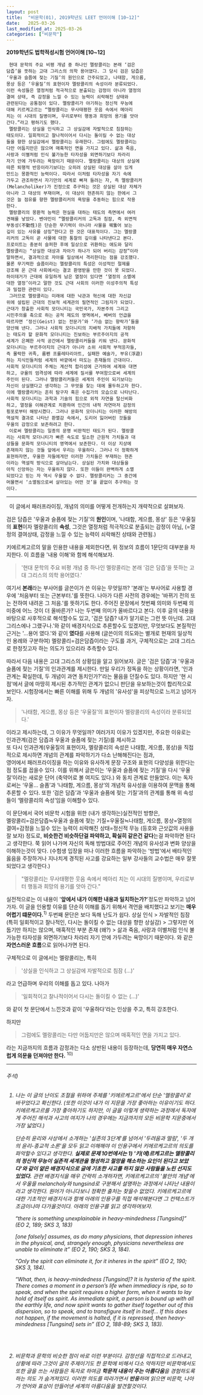 ```yaml
---
layout: post
title:  "비문학(01), 2019학년도 LEET 언어이해 [10~12]"
date:   2025-03-26
last_modified_at: 2025-03-26
categories: ["비문학"]
---
```


**2019학년도 법학적성시험 언어이해 [10~12]**

<pre>
<code>&nbsp;현대 문학의 주요 비평 개념 중 하나인 멜랑콜리는 본래 ‘검은
담즙’을 뜻하는 고대 그리스의 의학 용어였다. 그 당시 검은 담즙은
‘우울과 슬픔에 젖는 기질’의 원인으로 간주되었고, 나태함, 게으름,
몽상 등은 ‘우울질’의 표현이자 멜랑콜리의 속성이라 분류되었다.
이런 속성들은 열정처럼 적극적으로 분출되는 감정이 아니라 열정의
결여 상태, 즉 감정을 느낄 수 있는 능력이 쇠락해진 상태와
관련된다는 공통점이 있다. 멜랑콜리가 야기하는 정신적 무능에
대해 키르케고르는 “멜랑콜리는 무사태평한 웃음 속에서 메아리
치는 이 시대의 질병이며, 우리로부터 행동과 희망의 용기를 앗아
간다.”라고 평하기도 했다.
&nbsp;멜랑콜리는 상실을 인식하고 그 상실감에 자발적으로 침잠하는
태도이다. 일회적이고 찰나적이어서 다시는 돌이킬 수 없는 대상
들을 향한 상실감에서 멜랑콜리는 유래한다. 그럼에도 멜랑콜리는
다만 어둡지만은 않으며 매혹적인 면을 가지고 있다. 삶과 죽음,
사랑과 이별처럼 인식 불가능한 타자성을 외면하기보다 차라리
자기 안에 가두려는 욕망이기 때문이다. 멜랑콜리는 대상의 상실에
따른 퇴행적 반응이라기보다는 오히려 상실된 대상을 살아 있게
만드는 몽환적인 능력이다. 따라서 이처럼 타자성을 자기 속에
가두고 관조하면서 자기만의 세계로 빠져 들려는 자, 즉 멜랑콜리커
(Melancholiker)가 진정으로 추구하는 것은 상실된 대상 자체가
아니라 그 대상의 부재이며, 이 대상이 현존하지 않는 한에서 그
것은 늘 점유를 향한 멜랑콜리커의 욕망을 추동하는 힘으로 작용
한다.
&nbsp;멜랑콜리의 몽환적 능력은 현실을 대하는 태도의 측면에서 여러
견해를 낳았다. 벤야민이 “멜랑콜리커의 고독과 침잠, 즉 외면적
부동성(不動性)은 단순한 무기력이 아니라 사물을 꿰뚫어 보는
깊이 있는 사유를 상징”한다고 한 것은 대표적이다. 그는 멜랑콜
리커의 고독이 곧 사물에 대한 통찰의 깊이를 나타낸다고 본다.
프로이트는 충분히 슬퍼한 후에 일상으로 귀환하는 애도와 달리
멜랑콜리는 “상실한 대상과 자아가 하나가 되어 버리는 감정”이라
말하면서, 결과적으로 자아를 일상에서 격리한다는 점을 강조했다.
물론 무기력한 슬픔이라는 멜랑콜리의 특성은 이성적인 절제를
강조해 온 근대 사회에서는 결코 환영받을 만한 것이 못 되었다.
하이데거가 근대에 유일하게 남은 열정이 있다면 ‘열정의 소멸에
대한 열정’이라고 말한 것도 근대 사회의 이러한 이성주의적 특성
과 밀접한 관련이 있다.
&nbsp;그러므로 멜랑콜리는 미래에 대한 낙관과 혁신에 대한 자신감
위에 설립된 근대의 진보적 세계관의 필연적인 그림자가 되었다.
근대가 창출한 사회적 모더니티는 국민국가, 자본주의 그리고
시민주의를 축으로 하는 공적 제도의 영역에서, 베버의 언급을
따르자면 ‘정신(Geist) 없는 전문가’와 ‘가슴 없는 향락가’들을
양산해 낸다. 그러나 사회적 모더니티의 지배적 가치들에 저항하
는 태도라 할 문화적 모더니티는 진보하는 부르주아지의 공적
세계가 은폐한 사적 공간에서 멜랑콜리커들을 키워 낸다. 문화적
모더니티는 부르주아지의 근대가 아니라 소위 사회적 부적응자들,
즉 몰락한 귀족, 룸펜 프롤레타리아트, 실패한 예술가, 부유(浮遊)
하는 지식인들처럼 세계의 바깥에서 떠도는 존재들의 근대이다.
사회적 모더니티의 주체는 계산적 합리성에 근거하여 세계와 대면
하고, 규율의 엄격성에 따라 세계에 질서를 부여함으로써 세계의
주인이 된다. 그러나 멜랑콜리커들은 세계의 주인이 되기보다는
자신이 상실했다고 생각하는 그 무엇을 찾는 데에 몰두하고자 한다.
이에 멜랑콜리커는 흔히 탐구자 혹은 수집가의 모습으로 나타난다.
사회적 모더니티는 과학과 기술의 힘으로 외적 자연을 탈신비화
하고, 열정을 이해관계로 치환하여 인간의 내적 자연마저 감정의
횡포로부터 해방시켰다. 그러나 문화적 모더니티는 이러한 해방의
역설적 결과로 나타난 환멸감 속에서, 도리어 잃어버린 것들을
우울의 감정으로 보존하려고 한다.
&nbsp;이로써 멜랑콜리는 일종의 문명 비판적인 태도가 된다. 멜랑콜
리는 사회적 모더니티가 빠른 속도로 일소한 근원적 가치들과 대
상들을 문화적 모더니티의 영역에서 보존한다. 더 이상 지상에
존재하지 않는 것들 앞에서 우리는 우울하다. 그러나 더 정확하게
표현하자면, 우울한 자들에게만 이러한 가치들은 부재하는 현존
이라는 역설적 방식으로 살아남는다. 상실된 가치와 대상들을
아직 신앙하는 자는 우울하지 않다. 또한 이들이 완벽하게 소멸
되었다고 믿는 자 역시 우울할 수 없다. 멜랑콜리커는 그 중간에
머물면서 ‘소멸됨으로써 살아있는 어떤 것’을 끝없이 추구하는 것
이다.</code> 
</pre>


---
&nbsp; 이 글에서 패러프라이징, 개념의 의미를 어떻게 전개하는지 개략적으로 살펴보자.<br>


검은 담즙은 '우울과 슬픔에 젖는 기질'의 **원인**이며, '나태함, 게으름, 몽상' 등은 '우울질의 **표현**이자
멜랑콜리의 **속성**, 그것은 열정처럼 적극적으로 분출되는 감정이 아님,
(=열정의 결여상태, 감정을 느낄 수 있는 능력이 쇠락해진 상태와 관련됨.)<br>

키에르케고르의 말을 인용한 내용을 제외한다면, 위 정보의 흐름이 1문단의 대부분을 차지한다. 이 흐름을 '내용 이해'와 함께 해석해보자.<br>

> '현대 문학의 주요 비평 개념 중 하나인 멜랑콜리는 본래 ‘검은 담즙’을 뜻하는 고대 그리스의 의학 용어였다.'

여기서 **본래**라는 부사어를 글쓴이가 쓴 이유는 무엇일까? 
'본래'는 부사어로 사용할 경우에 '처음부터 또는 근본부터.'를 뜻한다. 나아가 다른 사전의 경우에는 '바뀌기 전의 또는 전하여 내려온 그 처음.'를 뜻하기도 한다. 주어진 문장에서 첫번째 의미와 두번째 의미중에 어느 것이 더 올바른가? 나는 두번째 의미가 올바르다고 본다. 이후 글의 내용을 바탕으로 사후적으로 해석할수도 있고, '검은 담즙? 내가 알기로는 그런 뜻 아닌데. 고대 그리스에나 그랬구나.'와 같이 배경지식으로 추론할수도 있겠지만, 무엇보다도 본질적인 근거는 '...용어 였다.'와 같이 **였다**를 사용해 (글쓴이의 의도와는 별개로 현재의 일상적인 용례와 구분하여) 멜랑콜리=검은담즙이라는 구도를 과거, 구체적으로는 고대 그리스로 한정짓고자 하는 의도가 있으리라 추측할수 있다.<br>

따라서 다음 내용은 고대 그리스의 상황임을 알고 읽어보자. 글은 '검은 담즙'과 '우울과 슬픔에 젖는 기질'의 인과관계를 제시한다. 만일 우리가 정독을 하는 상황이라면, '인과관계는 확실한데, 두 개념이 과연 동치인가?'라는 물음을 던질수도 있다. 하지만 '현 시점'에서 글에 마땅히 제시된 추가적인 관계가 없으니 판단을 유보하는것이 합리적으로 보인다. 시험장에서는 빠른 이해를 위해 두 개념의 '유사성'을 피상적으로 느끼고 넘어가자.<br>

> '나태함, 게으름, 몽상 등은 ‘우울질’의 표현이자 멜랑콜리의 속성이라 분류되었다.'

이라고 제시하는데, 그 이유가 무엇일까? 여러가지 이유가 있겠지만, 주요한 이유로는 인과관계(검은 담즙과 우울과 슬픔에 젖는 기질)를 제시하고<br>
또 다시 인과관계(우울질의 표현이자, 멜랑콜리의 속성은 나태함, 게으름, 몽상)을 직접적으로 제시하면 개념의 관계를 파악하기가 다소 난해해진다는 점과, <br>
영어에서 패러프라이징을 하는 이유와 유사하게 문장 구조와 표현의 다양성을 위한다는 점 정도를 꼽을수 있다. 이를 위해서 글쓴이는 ‘우울과 슬픔에 젖는 기질’을 다시 ‘우울질’이라는 새로운 단어 (축약어로 볼 여지도 있다.) 와 동치 관계로 만들었다. 이는 독자로써는 ‘우울… 슬픔’과 ‘나태함, 게으름, 몽상’의 개념적 유사성을 이용하여 문맥을 통해 추론할 수 있다. 또한 ‘검은 담즙’과 ‘우울과 슬픔에 젖는 기질’과의 관계를 통해 위 속성들이 ‘멜랑콜리의 속성’임을 이해할수 있다.

이 문단에서 국어 비문학 시험을 위한 (내가 생각하는)실전적인 방향은,<br>
멜랑콜리=검은담즙≒우울과 슬픔에 젖는 기질=우울질≒나태함, 게으름, 몽상=열정의 결여=감정을 느낄수 있는 능력이 쇠락해진 상태=정신적 무능 (등호와 근삿값의 사용을 잘 보자)
정도로, **비슷한건 비슷하단걸 파악하고, 확실히 같은건 같다**는걸 파악하면 된다고 생각한다. 쭉 읽어 나가며 자신의 독해 방법대로 주어진 개념의 유사성과 변화 양상을 이해하는것이 맞다. (수험생 입장을 떠나 이러한 흐름을 파악하는 '방법'에서 배타적인 옳음을 주장하거나 지나치게 경직된 사고를 강요하는 일부 강사들의 교수법은 매우 잘못되었다고 생각한다.)

> "멜랑콜리는 무사태평한 웃음 속에서 메아리
치는 이 시대의 질병이며, 우리로부터 행동과 희망의 용기를 앗아
간다."

실전적으로는 이 내용이 '**앞에서 내가 이해한 내용과 일치하는가?**'정도만 파악하고 넘어가자.
이 글을 인용할 이유를 단순히 이해를 돕기 위해서 격언을 배치했다고 보기는 **매우 어렵기 떄문이다.**<sup>1)</sup>
 두번째 문단은 보다 독해 난도가 쉽다. 상실 인식 > 자발적인 침잠 (특히 일회적이고 찰나적인, 다시는 돌이킬 수 없는 대상을 향한 상실감) > 그렇지만 어둡기만 하지는 않으며, 매혹적인 부분 존재 (왜?) > 삶과 죽음, 사랑과 이별처럼 인식 불가능한 타자성을 외면하기보다 차라리 자기 안에 가두려는 욕망이기 때문이다. 와 같은 **자연스러운 흐름**으로 읽어나가면 된다.

구체적으로 이 글에서는 멜랑콜리는, 특히 
> '상실을 인식하고 그 상실감에 자발적으로 침잠 (...)'

라고 언급하며 우리의 이해를 돕고 있다. 나아가 
> '일회적이고 찰나적이어서 다시는 돌이킬 수 없는 (...)'

와 같이 첫 문단에서 느낀것과 같이 '우울하다'라는 인상을 주고, 특히 강조한다.

하지만 

> 그럼에도 멜랑콜리는 다만 어둡지만은 않으며 매혹적인 면을 가지고 있다.

라는 지금까지의 흐름과 감정과는 다소 상반된 내용이 등장하는데, **당연히 매우 자연스럽게 의문을 던져야만 한다.** <sup>10)</sup> 

---
<h6>
주석) <br><br>
  
  1)  나는 이 글의 난이도 조절을 위하여 주제를 '키에르케고르'에서 단순 '멜랑콜리'로 바꾸었다고 확신한다. (또한 이것이 내가 이 지문을        가장 좋아하는 이유이기도 하다. 키에르케고르를 가장 좋아하기도 하지만, 이 글을 이렇게 생략하는 과정에서 독자에게 주어진 해석과         사고의 여지가 나의 경우에는 지금까지의 모든 비문학 지문중에서 가장 넓었다.)<br>

      단순히 윤리와 사상에서 소개하는 '실존의 3단계'를 넘어서 '두려움과 떨림', '두 개의 윤리-종교적 소론'을 모두 읽고 이해해야
      이 인용구에서 키에르케고르의 의도를 파악할수 있다고 생각한다.
      **실제로 문제 10번에서는 1) '키(에)르케고르는 멜랑콜리의 정신적 무능이 실존적 세계관을 형성하고
      절망을 해소하는 요인이 된다고 보았다'와 같이 얕은 배경지식으로
      글에 기초한 사고를 하지 않은 사람들을 노린 선지도 있었다.**
      관련 배경지식을 매우 간략히 소개하자면, 키에르케고르의 '불안의 개념'에서 우울을
      melancholy와 tungsind로 구분해서 설명하는 과정에서 나타난 내용이라고 생각한다.
      원어가 아니다보니 정확한 출처는 찾을수 없었다. 키에르케고르에 대한 기초적인 배경지식과 함께 아래의 인용구를
      직접 해석해본다면 그 컨텍스트가 조금이나마 다가올것이다. 아래의 인용구를 읽고 생각하여보자. <br>

      “there is something unexplainable in heavy-mindedness [Tungsind]” (EO 2, 189; SKS 3, 183)<br>

      [one falsely] assumes, as do many physicians, that depression inheres in the physical, and, strangely enough,   physicians nevertheless are unable to eliminate it” (EO 2, 190; SKS 3, 184).<br>

     
      “Only the spirit can eliminate it, for it inheres in the spirit” (EO 2, 190; SKS 3, 184).<br>

      “What, then, is heavy-mindedness [Tungsind]? It is hysteria of the spirit. There comes a moment in a person’s life when immediacy is ripe, so to speak, and when the spirit requires a higher form, when it wants to lay hold of itself as spirit. As immediate spirit, a person is bound up with all the earthly life, and now spirit wants to gather itself together out of this dispersion, so to speak, and to transfigure itself in itself… If this does not happen, if the movement is halted, if it is repressed, then heavy-mindedness [Tungsind] sets in” (EO 2, 188-89; SKS 3, 183).<br>
<br><br><br>


  2) 비문학과 문학의 비슷한 점이 바로 이런 부분이다. 감정선을 직접적으로 드러내고, 상황에 따라 그것이 글의 주제이기도 한 문학에            비해서 다소 약하지만 비문학에서도 또한 글을 쓰는 사람들은 독자로 하여금 **학문적 내용이 주는 아름다움**을 경험하도록 하는 의도      가 숨겨져있다. 이러한 의도를 따라가면서 **반응**하며 읽으면 비문학, 나아가 언어와 표상이 만들어낸 세계의 아름다움을 발견할것이다.<br>



